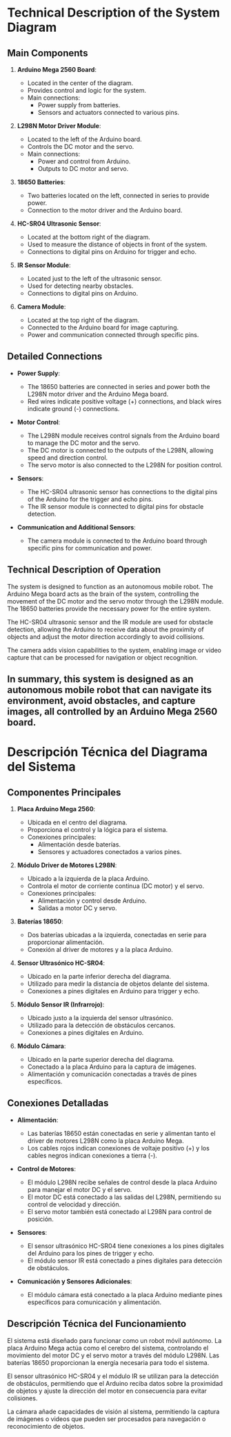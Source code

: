 # Technical Description of the System Diagram

## Main Components

1. **Arduino Mega 2560 Board**:
   - Located in the center of the diagram.
   - Provides control and logic for the system.
   - Main connections:
     - Power supply from batteries.
     - Sensors and actuators connected to various pins.

2. **L298N Motor Driver Module**:
   - Located to the left of the Arduino board.
   - Controls the DC motor and the servo.
   - Main connections:
     - Power and control from Arduino.
     - Outputs to DC motor and servo.

3. **18650 Batteries**:
   - Two batteries located on the left, connected in series to provide power.
   - Connection to the motor driver and the Arduino board.

4. **HC-SR04 Ultrasonic Sensor**:
   - Located at the bottom right of the diagram.
   - Used to measure the distance of objects in front of the system.
   - Connections to digital pins on Arduino for trigger and echo.

5. **IR Sensor Module**:
   - Located just to the left of the ultrasonic sensor.
   - Used for detecting nearby obstacles.
   - Connections to digital pins on Arduino.

6. **Camera Module**:
   - Located at the top right of the diagram.
   - Connected to the Arduino board for image capturing.
   - Power and communication connected through specific pins.

## Detailed Connections

- **Power Supply**:
  - The 18650 batteries are connected in series and power both the L298N motor driver and the Arduino Mega board.
  - Red wires indicate positive voltage (+) connections, and black wires indicate ground (-) connections.

- **Motor Control**:
  - The L298N module receives control signals from the Arduino board to manage the DC motor and the servo.
  - The DC motor is connected to the outputs of the L298N, allowing speed and direction control.
  - The servo motor is also connected to the L298N for position control.

- **Sensors**:
  - The HC-SR04 ultrasonic sensor has connections to the digital pins of the Arduino for the trigger and echo pins.
  - The IR sensor module is connected to digital pins for obstacle detection.

- **Communication and Additional Sensors**:
  - The camera module is connected to the Arduino board through specific pins for communication and power.

## Technical Description of Operation

The system is designed to function as an autonomous mobile robot. The Arduino Mega board acts as the brain of the system, controlling the movement of the DC motor and the servo motor through the L298N module. The 18650 batteries provide the necessary power for the entire system.

The HC-SR04 ultrasonic sensor and the IR module are used for obstacle detection, allowing the Arduino to receive data about the proximity of objects and adjust the motor direction accordingly to avoid collisions.

The camera adds vision capabilities to the system, enabling image or video capture that can be processed for navigation or object recognition.

In summary, this system is designed as an autonomous mobile robot that can navigate its environment, avoid obstacles, and capture images, all controlled by an Arduino Mega 2560 board.
---
# Descripción Técnica del Diagrama del Sistema

## Componentes Principales

1. **Placa Arduino Mega 2560**:
   - Ubicada en el centro del diagrama.
   - Proporciona el control y la lógica para el sistema.
   - Conexiones principales:
     - Alimentación desde baterías.
     - Sensores y actuadores conectados a varios pines.

2. **Módulo Driver de Motores L298N**:
   - Ubicado a la izquierda de la placa Arduino.
   - Controla el motor de corriente continua (DC motor) y el servo.
   - Conexiones principales:
     - Alimentación y control desde Arduino.
     - Salidas a motor DC y servo.

3. **Baterías 18650**:
   - Dos baterías ubicadas a la izquierda, conectadas en serie para proporcionar alimentación.
   - Conexión al driver de motores y a la placa Arduino.

4. **Sensor Ultrasónico HC-SR04**:
   - Ubicado en la parte inferior derecha del diagrama.
   - Utilizado para medir la distancia de objetos delante del sistema.
   - Conexiones a pines digitales en Arduino para trigger y echo.

5. **Módulo Sensor IR (Infrarrojo)**:
   - Ubicado justo a la izquierda del sensor ultrasónico.
   - Utilizado para la detección de obstáculos cercanos.
   - Conexiones a pines digitales en Arduino.

6. **Módulo Cámara**:
   - Ubicado en la parte superior derecha del diagrama.
   - Conectado a la placa Arduino para la captura de imágenes.
   - Alimentación y comunicación conectadas a través de pines específicos.

## Conexiones Detalladas

- **Alimentación**:
  - Las baterías 18650 están conectadas en serie y alimentan tanto el driver de motores L298N como la placa Arduino Mega.
  - Los cables rojos indican conexiones de voltaje positivo (+) y los cables negros indican conexiones a tierra (-).

- **Control de Motores**:
  - El módulo L298N recibe señales de control desde la placa Arduino para manejar el motor DC y el servo.
  - El motor DC está conectado a las salidas del L298N, permitiendo su control de velocidad y dirección.
  - El servo motor también está conectado al L298N para control de posición.

- **Sensores**:
  - El sensor ultrasónico HC-SR04 tiene conexiones a los pines digitales del Arduino para los pines de trigger y echo.
  - El módulo sensor IR está conectado a pines digitales para detección de obstáculos.

- **Comunicación y Sensores Adicionales**:
  - El módulo cámara está conectado a la placa Arduino mediante pines específicos para comunicación y alimentación.

## Descripción Técnica del Funcionamiento

El sistema está diseñado para funcionar como un robot móvil autónomo. La placa Arduino Mega actúa como el cerebro del sistema, controlando el movimiento del motor DC y el servo motor a través del módulo L298N. Las baterías 18650 proporcionan la energía necesaria para todo el sistema.

El sensor ultrasónico HC-SR04 y el módulo IR se utilizan para la detección de obstáculos, permitiendo que el Arduino reciba datos sobre la proximidad de objetos y ajuste la dirección del motor en consecuencia para evitar colisiones.

La cámara añade capacidades de visión al sistema, permitiendo la captura de imágenes o videos que pueden ser procesados para navegación o reconocimiento de objetos.
